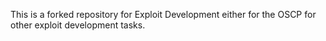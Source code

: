 This is a forked repository for Exploit Development either for the OSCP for other exploit development tasks.
